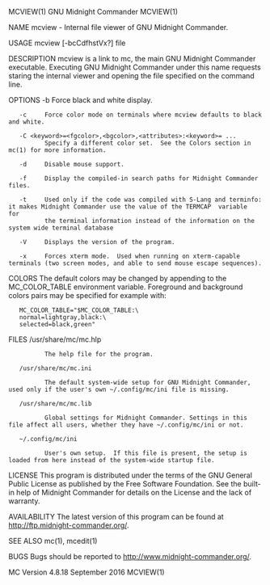 MCVIEW(1)                                                     GNU Midnight Commander                                                     MCVIEW(1)

NAME
       mcview - Internal file viewer of GNU Midnight Commander.

USAGE
       mcview [-bcCdfhstVx?] file

DESCRIPTION
       mcview  is a link to mc, the main GNU Midnight Commander executable.  Executing GNU Midnight Commander under this name requests staring the
       internal viewer and opening the file specified on the command line.

OPTIONS
       -b     Force black and white display.

       -c     Force color mode on terminals where mcview defaults to black and white.

       -C <keyword>=<fgcolor>,<bgcolor>,<attributes>:<keyword>= ...
              Specify a different color set.  See the Colors section in mc(1) for more information.

       -d     Disable mouse support.

       -f     Display the compiled-in search paths for Midnight Commander files.

       -t     Used only if the code was compiled with S-Lang and terminfo: it makes Midnight Commander use the value of the TERMCAP  variable  for
              the terminal information instead of the information on the system wide terminal database

       -V     Displays the version of the program.

       -x     Forces xterm mode.  Used when running on xterm-capable terminals (two screen modes, and able to send mouse escape sequences).

COLORS
       The  default  colors may be changed by appending to the MC_COLOR_TABLE environment variable.  Foreground and background colors pairs may be
       specified for example with:

       MC_COLOR_TABLE="$MC_COLOR_TABLE:\
       normal=lightgray,black:\
       selected=black,green"

FILES
       /usr/share/mc/mc.hlp

              The help file for the program.

       /usr/share/mc/mc.ini

              The default system-wide setup for GNU Midnight Commander, used only if the user's own ~/.config/mc/ini file is missing.

       /usr/share/mc/mc.lib

              Global settings for Midnight Commander. Settings in this file affect all users, whether they have ~/.config/mc/ini or not.

       ~/.config/mc/ini

              User's own setup.  If this file is present, the setup is loaded from here instead of the system-wide startup file.

LICENSE
       This program is distributed under the terms of the GNU General Public License as published  by  the  Free  Software  Foundation.   See  the
       built-in help of Midnight Commander for details on the License and the lack of warranty.

AVAILABILITY
       The latest version of this program can be found at http://ftp.midnight-commander.org/.

SEE ALSO
       mc(1), mcedit(1)

BUGS
       Bugs should be reported to http://www.midnight-commander.org/.

MC Version 4.8.18                                                 September 2016                                                         MCVIEW(1)
